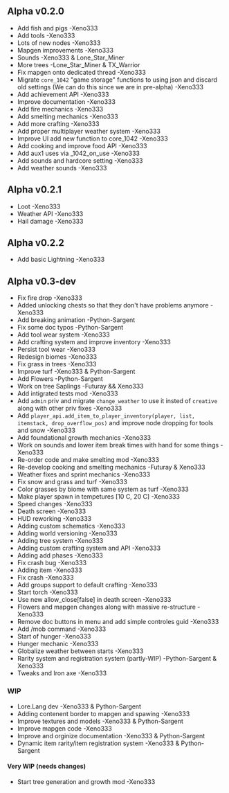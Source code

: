 ## Alpha v0.2.0

- Add fish and pigs -Xeno333
- Add tools  -Xeno333
- Lots of new nodes -Xeno333
- Mapgen improvements -Xeno333
- Sounds -Xeno333 & Lone_Star_Miner
- More trees -Lone_Star_Miner & TX_Warrior
- Fix mapgen onto dedicated thread -Xeno333
- Migrate `core_1042` "game storage" functions to using json and discard old settings (We can do this since we are in pre-alpha) -Xeno333
- Add achievement API -Xeno333
- Improve documentation -Xeno333
- Add fire mechanics -Xeno333
- Add smelting mechanics -Xeno333
- Add more crafting -Xeno333
- Add proper multiplayer weather system -Xeno333
- Improve UI add new function to core_1042 -Xeno333
- Add cooking and improve food API -Xeno333
- Add aux1 uses via _1042_on_use -Xeno333
- Add sounds and hardcore setting -Xeno333
- Add weather sounds -Xeno333


## Alpha v0.2.1

- Loot -Xeno333
- Weather API -Xeno333
- Hail damage -Xeno333


## Alpha v0.2.2

- Add basic Lightning -Xeno333


## Alpha v0.3-dev

- Fix fire drop -Xeno333
- Added unlocking chests so that they don't have problems anymore -Xeno333
- Add breaking animation -Python-Sargent
- Fix some doc typos -Python-Sargent
- Add tool wear system -Xeno333
- Add crafting system and improve inventory -Xeno333
- Persist tool wear -Xeno333
- Redesign biomes -Xeno333
- Fix grass in trees -Xeno333
- Improve turf -Xeno333 & Python-Sargent
- Add Flowers -Python-Sargent
- Work on tree Saplings -Futuray && Xeno333
- Add intigrated tests mod -Xeno333
- Add `admin` priv and migrate `change_weather` to use it insted of `creative` along with other priv fixes -Xeno333
- Add `player_api.add_item_to_player_inventory(player, list, itemstack, drop_overflow_pos)` and improve node dropping for tools and snow -Xeno333
- Add foundational growth mechanics -Xeno333
- Work on sounds and lower item break times with hand for some things -Xeno333
- Re-order code and make smelting mod -Xeno333
- Re-develop cooking and smelting mechanics -Futuray & Xeno333
- Weather fixes and sprint mechanics -Xeno333
- Fix snow and grass and turf -Xeno333
- Color grasses by biome with same system as turf -Xeno333
- Make player spawn in tempetures [10 C, 20 C] -Xeno333
- Speed changes -Xeno333
- Death screen -Xeno333
- HUD reworking -Xeno333
- Adding custom schematics -Xeno333
- Adding world versioning -Xeno333
- Adding tree system -Xeno333
- Adding custom crafting system and API -Xeno333
- Adding add phases -Xeno333
- Fix crash bug -Xeno333
- Adding item -Xeno333
- Fix crash -Xeno333
- Add groups support to default crafting -Xeno333
- Start torch -Xeno333
- Use new allow_close[false] in death screen -Xeno333
- Flowers and mapgen changes along with massive re-structure -Xeno333
- Remove doc buttons in menu and add simple controles guid -Xeno333
- Add /mob command -Xeno333
- Start of hunger -Xeno333
- Hunger mechanic -Xeno333
- Globalize weather between starts -Xeno333
- Rarity system and registration system (partly-WIP) -Python-Sargent & Xeno333
- Tweaks and Iron axe -Xeno333

### WIP
- Lore.Lang dev -Xeno333 & Python-Sargent
- Adding contenent border to mapgen and spawing -Xeno333
- Improve textures and models -Xeno333 & Python-Sargent
- Improve mapgen code -Xeno333
- Improve and orginize documentation -Xeno333 & Python-Sargent
- Dynamic item rarity/item registration system -Xeno333 & Python-Sargent


#### Very WIP (needs changes)
- Start tree generation and growth mod -Xeno333
